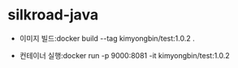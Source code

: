 # silkroad-java
* 이미지 빌드:docker build --tag kimyongbin/test:1.0.2 .

* 컨테이너 실행:docker run -p 9000:8081 -it kimyongbin/test:1.0.2
